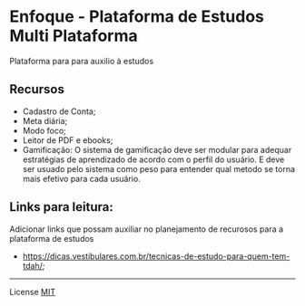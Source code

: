 # Enfoque - Plataforma de Estudos Multi Plataforma 
Plataforma para para auxilio à estudos

## Recursos

 - Cadastro de Conta;
 - Meta diária;
 - Modo foco;
 - Leitor de PDF e ebooks;
 - Gamificação:
  O sistema  de gamificação deve ser modular para adequar estratégias de aprendizado de acordo com o perfil do usuário. E deve ser usuado pelo sistema como peso para entender qual metodo se torna mais efetivo para cada usuário. 
 
 
 
## Links para leitura:
Adicionar links que possam auxiliar no planejamento de recurosos para a plataforma de estudos

- https://dicas.vestibulares.com.br/tecnicas-de-estudo-para-quem-tem-tdah/;


---
License [MIT](./LICENSE)
